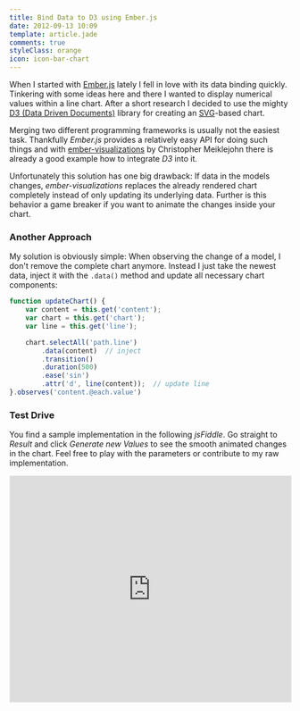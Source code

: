 ```yaml
---
title: Bind Data to D3 using Ember.js
date: 2012-09-13 10:09
template: article.jade
comments: true
styleClass: orange
icon: icon-bar-chart
---
```


When I started with [Ember.js](http://emberjs.com/) lately I fell in love with its data binding quickly. Tinkering with some ideas here and there I wanted to display numerical values within a line chart. After a short research I decided to use the mighty [D3 (Data Driven Documents)](http://d3js.org/) library for creating an [SVG](http://en.wikipedia.org/wiki/Scalable_Vector_Graphics)-based chart.

<span class="more"></span>

Merging two different programming frameworks is usually not the easiest task. Thankfully *Ember.js* provides a relatively easy API for doing such things and with [ember-visualizations](https://github.com/cmeiklejohn/ember-visualizations) by Christopher Meiklejohn there is already a good example how to integrate *D3* into it.

Unfortunately this solution has one big drawback: If data in the models changes, *ember-visualizations* replaces the already rendered chart completely instead of only updating its underlying data.
Further is this behavior a game breaker if you want to animate the changes inside your chart.

### Another Approach
My solution is obviously simple: When observing the change of a model, I don't remove the complete chart anymore. Instead I just take the newest data, inject it with the ``.data()`` method and update all necessary chart components:

```javascript
function updateChart() {
	var content = this.get('content');
	var chart = this.get('chart');
	var line = this.get('line');

	chart.selectAll('path.line')
		.data(content)  // inject
		.transition()
		.duration(500)
		.ease('sin')
		.attr('d', line(content));  // update line
}.observes('content.@each.value')
```

### Test Drive
You find a sample implementation in the following *jsFiddle*. Go straight to *Result* and click *Generate new Values* to see the smooth animated changes in the chart.
Feel free to play with the parameters or contribute to my raw implementation.

<iframe class="jsfiddle" style="border: 1px solid #EEE; width: 100%; height: 405px" src="http://jsfiddle.net/2UPLp/16/embedded/" allowfullscreen="allowfullscreen" frameborder="0"></iframe>